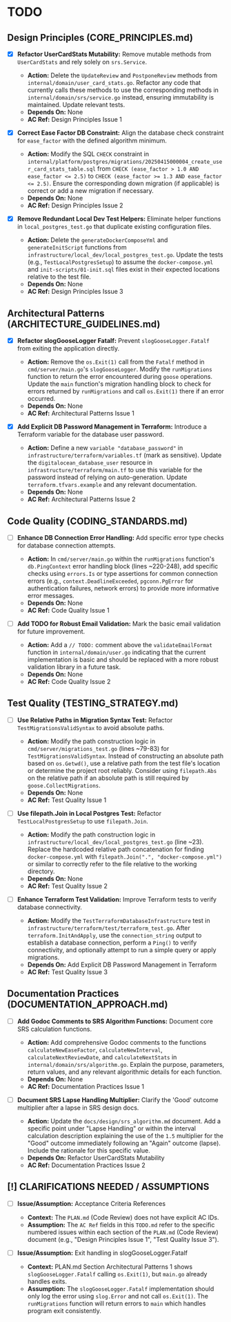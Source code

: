 # TODO

## Design Principles (CORE_PRINCIPLES.md)
- [x] **Refactor UserCardStats Mutability:** Remove mutable methods from `UserCardStats` and rely solely on `srs.Service`.
  - **Action:** Delete the `UpdateReview` and `PostponeReview` methods from `internal/domain/user_card_stats.go`. Refactor any code that currently calls these methods to use the corresponding methods in `internal/domain/srs/service.go` instead, ensuring immutability is maintained. Update relevant tests.
  - **Depends On:** None
  - **AC Ref:** Design Principles Issue 1

- [x] **Correct Ease Factor DB Constraint:** Align the database check constraint for `ease_factor` with the defined algorithm minimum.
  - **Action:** Modify the SQL `CHECK` constraint in `internal/platform/postgres/migrations/20250415000004_create_user_card_stats_table.sql` from `CHECK (ease_factor > 1.0 AND ease_factor <= 2.5)` to `CHECK (ease_factor >= 1.3 AND ease_factor <= 2.5)`. Ensure the corresponding down migration (if applicable) is correct or add a new migration if necessary.
  - **Depends On:** None
  - **AC Ref:** Design Principles Issue 2

- [x] **Remove Redundant Local Dev Test Helpers:** Eliminate helper functions in `local_postgres_test.go` that duplicate existing configuration files.
  - **Action:** Delete the `generateDockerComposeYml` and `generateInitScript` functions from `infrastructure/local_dev/local_postgres_test.go`. Update the tests (e.g., `TestLocalPostgresSetup`) to assume the `docker-compose.yml` and `init-scripts/01-init.sql` files exist in their expected locations relative to the test file.
  - **Depends On:** None
  - **AC Ref:** Design Principles Issue 3

## Architectural Patterns (ARCHITECTURE_GUIDELINES.md)
- [x] **Refactor slogGooseLogger Fatalf:** Prevent `slogGooseLogger.Fatalf` from exiting the application directly.
  - **Action:** Remove the `os.Exit(1)` call from the `Fatalf` method in `cmd/server/main.go`'s `slogGooseLogger`. Modify the `runMigrations` function to return the error encountered during `goose` operations. Update the `main` function's migration handling block to check for errors returned by `runMigrations` and call `os.Exit(1)` there if an error occurred.
  - **Depends On:** None
  - **AC Ref:** Architectural Patterns Issue 1

- [x] **Add Explicit DB Password Management in Terraform:** Introduce a Terraform variable for the database user password.
  - **Action:** Define a new `variable "database_password"` in `infrastructure/terraform/variables.tf` (mark as sensitive). Update the `digitalocean_database_user` resource in `infrastructure/terraform/main.tf` to use this variable for the password instead of relying on auto-generation. Update `terraform.tfvars.example` and any relevant documentation.
  - **Depends On:** None
  - **AC Ref:** Architectural Patterns Issue 2

## Code Quality (CODING_STANDARDS.md)
- [ ] **Enhance DB Connection Error Handling:** Add specific error type checks for database connection attempts.
  - **Action:** In `cmd/server/main.go` within the `runMigrations` function's `db.PingContext` error handling block (lines ~220-248), add specific checks using `errors.Is` or type assertions for common connection errors (e.g., `context.DeadlineExceeded`, `pgconn.PgError` for authentication failures, network errors) to provide more informative error messages.
  - **Depends On:** None
  - **AC Ref:** Code Quality Issue 1

- [ ] **Add TODO for Robust Email Validation:** Mark the basic email validation for future improvement.
  - **Action:** Add a `// TODO:` comment above the `validateEmailFormat` function in `internal/domain/user.go` indicating that the current implementation is basic and should be replaced with a more robust validation library in a future task.
  - **Depends On:** None
  - **AC Ref:** Code Quality Issue 2

## Test Quality (TESTING_STRATEGY.md)
- [ ] **Use Relative Paths in Migration Syntax Test:** Refactor `TestMigrationsValidSyntax` to avoid absolute paths.
  - **Action:** Modify the path construction logic in `cmd/server/migrations_test.go` (lines ~79-83) for `TestMigrationsValidSyntax`. Instead of constructing an absolute path based on `os.Getwd()`, use a relative path from the test file's location or determine the project root reliably. Consider using `filepath.Abs` on the relative path if an absolute path is still required by `goose.CollectMigrations`.
  - **Depends On:** None
  - **AC Ref:** Test Quality Issue 1

- [ ] **Use filepath.Join in Local Postgres Test:** Refactor `TestLocalPostgresSetup` to use `filepath.Join`.
  - **Action:** Modify the path construction logic in `infrastructure/local_dev/local_postgres_test.go` (line ~23). Replace the hardcoded relative path concatenation for finding `docker-compose.yml` with `filepath.Join(".", "docker-compose.yml")` or similar to correctly refer to the file relative to the working directory.
  - **Depends On:** None
  - **AC Ref:** Test Quality Issue 2

- [ ] **Enhance Terraform Test Validation:** Improve Terraform tests to verify database connectivity.
  - **Action:** Modify the `TestTerraformDatabaseInfrastructure` test in `infrastructure/terraform/test/terraform_test.go`. After `terraform.InitAndApply`, use the `connection_string` output to establish a database connection, perform a `Ping()` to verify connectivity, and optionally attempt to run a simple query or apply migrations.
  - **Depends On:** Add Explicit DB Password Management in Terraform
  - **AC Ref:** Test Quality Issue 3

## Documentation Practices (DOCUMENTATION_APPROACH.md)
- [ ] **Add Godoc Comments to SRS Algorithm Functions:** Document core SRS calculation functions.
  - **Action:** Add comprehensive Godoc comments to the functions `calculateNewEaseFactor`, `calculateNewInterval`, `calculateNextReviewDate`, and `calculateNextStats` in `internal/domain/srs/algorithm.go`. Explain the purpose, parameters, return values, and any relevant algorithmic details for each function.
  - **Depends On:** None
  - **AC Ref:** Documentation Practices Issue 1

- [ ] **Document SRS Lapse Handling Multiplier:** Clarify the 'Good' outcome multiplier after a lapse in SRS design docs.
  - **Action:** Update the `docs/design/srs_algorithm.md` document. Add a specific point under "Lapse Handling" or within the interval calculation description explaining the use of the `1.5` multiplier for the "Good" outcome immediately following an "Again" outcome (lapse). Include the rationale for this specific value.
  - **Depends On:** Refactor UserCardStats Mutability
  - **AC Ref:** Documentation Practices Issue 2

## [!] CLARIFICATIONS NEEDED / ASSUMPTIONS
- [ ] **Issue/Assumption:** Acceptance Criteria References
  - **Context:** The `PLAN.md` (Code Review) does not have explicit AC IDs.
  - **Assumption:** The `AC Ref` fields in this `TODO.md` refer to the specific numbered issues within each section of the `PLAN.md` (Code Review) document (e.g., "Design Principles Issue 1", "Test Quality Issue 3").

- [ ] **Issue/Assumption:** Exit handling in slogGooseLogger.Fatalf
  - **Context:** PLAN.md Section Architectural Patterns 1 shows `slogGooseLogger.Fatalf` calling `os.Exit(1)`, but `main.go` already handles exits.
  - **Assumption:** The `slogGooseLogger.Fatalf` implementation should only log the error using `slog.Error` and not call `os.Exit(1)`. The `runMigrations` function will return errors to `main` which handles program exit consistently.
